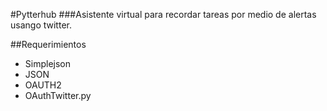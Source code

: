 #Pytterhub
###Asistente virtual para recordar tareas por medio de alertas usango twitter.

##Requerimientos
* Simplejson
* JSON
* OAUTH2
* OAuthTwitter.py

